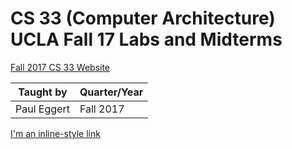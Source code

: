 # CS 33 (Computer Architecture) UCLA Fall 17 Labs and Midterms

[Fall 2017 CS 33 Website](http://web.cs.ucla.edu/classes/fall17/cs33/)

| Taught by  | Quarter/Year |
| -----------| -------------|
| Paul Eggert| Fall 2017    |

[I'm an inline-style link](https://www.google.com)


